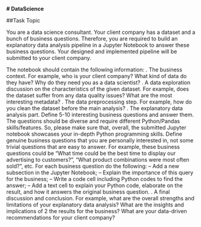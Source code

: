 **# DataScience**

##Task Topic

You are a data science consultant. Your client company has a dataset and a bunch of business
questions. Therefore, you are required to build an explanatory data analysis pipeline in a
Jupyter Notebook to answer these business questions. Your designed and implemented pipeline
will be submitted to your client company.

The notebook should contain the following information:
. The business context. For example, who is your client company? What kind of data do
they have? Why do they need you as a data scientist?
. A data exploration discussion on the characteristics of the given dataset. For example,
does the dataset suffer from any data quality issues? What are the most interesting
metadata?
. The data preprocessing step. For example, how do you clean the dataset before the main
analysis?
. The explanatory data analysis part. Define 5-10 interesting business questions and
answer them. The questions should be diverse and require different Python/Pandas
skills/features. So, please make sure that, overall, the submitted Jupyter notebook showcases
your in-depth Python programming skills. Define genuine business questions that
you are personally interested in, not some trivial questions that are easy to answer. For
example, these business questions could be “What time could be the best time to display
our advertising to customers?”, “What product combinations were most often sold?”, etc.
For each business question do the following:
– Add a new subsection in the Jupyter Notebook;
– Explain the importance of this query for the business;
– Write a code cell including Python codes to find the answer;
– Add a text cell to explain your Python code, elaborate on the result, and how it
answers the original business question.
. A final discussion and conclusion. For example, what are the overall strengths and limitations
of your explanatory data analysis? What are the insights and implications of
2
the results for the business? What are your data-driven recommendations for your client
company?
